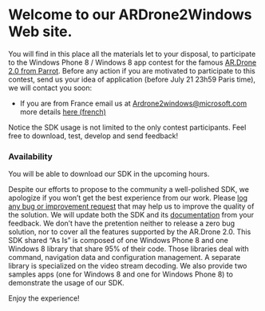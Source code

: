 Welcome to our ARDrone2Windows Web site.
===

You will find in this place all the materials let to your disposal, to participate to the Windows Phone 8 / Windows 8 app contest for the famous [AR.Drone 2.0 from Parrot](http://ardrone2.parrot.com/). Before any action if you are motivated to participate to this contest, send us your idea of application (before July 21 23h59 Paris time), we will contact you soon:
-  If you are from France email us at Ardrone2windows@microsoft.com more details [here (french)](http://www.anthonyvirapin.com/concours-parrot-microsoft/)

Notice the SDK usage is not limited to the only contest participants. Feel free to download, test, develop and send feedback!

### Availability
You will be able to download our SDK in the upcoming hours.

Despite our efforts to propose to the community a well-polished SDK, we apologize if you won’t get the best experience from our work. Please [log any bug or improvement request](https://github.com/ARDrone2Windows/SDK/issues/new) that may help us to improve the quality of the solution. We will update both the SDK and its [documentation](https://github.com/ARDrone2Windows/SDK/wiki) from your feedback. We don’t have the pretention neither to release a zero bug solution, nor to cover all the features supported by the AR.Drone 2.0. 
This SDK shared “As Is” is composed of one Windows Phone 8 and one Windows 8 library that share 95% of their code. Those libraries deal with command, navigation data and configuration management. A separate library is specialized on the video stream decoding. We also provide two samples apps (one for Windows 8 and one for Windows Phone 8) to demonstrate the usage of our SDK.

Enjoy the experience!

